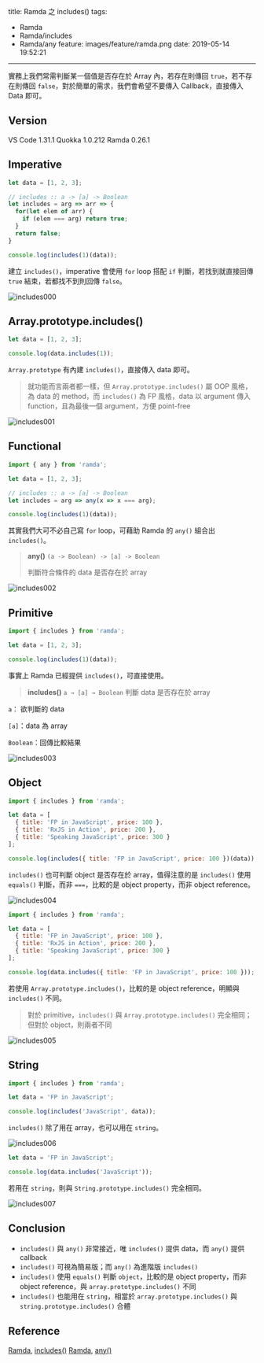 title: Ramda 之 includes()
tags:
  - Ramda
  - Ramda/includes
  - Ramda/any
feature: images/feature/ramda.png
date: 2019-05-14 19:52:21
---
實務上我們常需判斷某一個值是否存在於 Array 內，若存在則傳回 `true`，若不存在則傳回 `false`，對於簡單的需求，我們會希望不要傳入 Callback，直接傳入 Data 即可。

<!-- more -->

## Version

VS Code 1.31.1
Quokka 1.0.212
Ramda 0.26.1

## Imperative

```javascript
let data = [1, 2, 3];

// includes :: a -> [a] -> Boolean
let includes = arg => arr => {
  for(let elem of arr) {
    if (elem === arg) return true;
  }
  return false;
}

console.log(includes(1)(data));
```

建立 `includes()`，imperative 會使用 `for` loop 搭配 `if` 判斷，若找到就直接回傳  `true` 結束，若都找不到則回傳 `false`。

![includes000](/images/ramda/includes/includes000.png)

## Array.prototype.includes()

```javascript
let data = [1, 2, 3];

console.log(data.includes(1));
```

`Array.prototype` 有內建 `includes()`，直接傳入 data 即可。

> 就功能而言兩者都一樣，但 `Array.prototype.includes()` 屬 OOP 風格，為 data 的 method，而 `includes()` 為 FP 風格，data 以 argument 傳入 function，且為最後一個 argument，方便 point-free

![includes001](/images/ramda/includes/includes001.png)

## Functional

```javascript
import { any } from 'ramda';

let data = [1, 2, 3];

// includes :: a -> [a] -> Boolean
let includes = arg => any(x => x === arg);

console.log(includes(1)(data));
```

其實我們大可不必自己寫 `for` loop，可藉助 Ramda 的 `any()` 組合出 `includes()`。

> **any()**
> `(a -> Boolean) -> [a] -> Boolean`
>
> 判斷符合條件的 data 是否存在於 array 

![includes002](/images/ramda/includes/includes002.png)

## Primitive

```javascript
import { includes } from 'ramda';

let data = [1, 2, 3];

console.log(includes(1)(data));
```

事實上 Ramda 已經提供 `includes()`，可直接使用。

> **includes()**
> `a → [a] → Boolean`
> 判斷 data 是否存在於 array

`a`： 欲判斷的 data

`[a]`：data 為 array

`Boolean`：回傳比較結果

![includes003](/images/ramda/includes/includes003.png)

## Object

```javascript
import { includes } from 'ramda';

let data = [
  { title: 'FP in JavaScript', price: 100 },
  { title: 'RxJS in Action', price: 200 },
  { title: 'Speaking JavaScript', price: 300 }
];

console.log(includes({ title: 'FP in JavaScript', price: 100 })(data));
```

`includes()` 也可判斷 object 是否存在於 array，值得注意的是 `includes()` 使用 `equals()` 判斷，而非 `===`，比較的是 object property，而非 object reference。

![includes004](/images/ramda/includes/includes004.png)

```javascript
import { includes } from 'ramda';

let data = [
  { title: 'FP in JavaScript', price: 100 },
  { title: 'RxJS in Action', price: 200 },
  { title: 'Speaking JavaScript', price: 300 }
];

console.log(data.includes({ title: 'FP in JavaScript', price: 100 }));
```

若使用 `Array.prototype.includes()`，比較的是 object reference，明顯與 `includes()` 不同。

> 對於 primitive，`includes()` 與 `Array.prototype.includes()` 完全相同；但對於 object，則兩者不同

![includes005](/images/ramda/includes/includes005.png)

## String

```javascript
import { includes } from 'ramda';

let data = 'FP in JavaScript';

console.log(includes('JavaScript', data));
```

`includes()` 除了用在 array，也可以用在 `string`。

![includes006](/images/ramda/includes/includes006.png)

```javascript
let data = 'FP in JavaScript';

console.log(data.includes('JavaScript'));
```

若用在 `string`，則與 `String.prototype.includes()` 完全相同。

![includes007](/images/ramda/includes/includes007.png)

## Conclusion

* `includes()` 與 `any()` 非常接近，唯 `includes()` 提供 data，而 `any()` 提供 callback
* `includes()` 可視為簡易版；而 `any()` 為進階版 `includes()` 
* `includes()` 使用 `equals()` 判斷 `object`，比較的是 object property，而非 object reference，與 `array.prototype.includes()` 不同
* `includes()` 也能用在 `string`，相當於 `array.prototype.includes()` 與 `string.prototype.includes()` 合體

## Reference

[Ramda](https://ramdajs.com), [includes()](https://ramdajs.com/docs/#includes)
[Ramda](https://ramdajs.com), [any()](https://ramdajs.com/docs/#any)